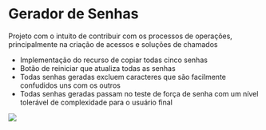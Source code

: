 # Gerador de Senhas
Projeto com o intuito de contribuir com os processos de operações, principalmente na criação de acessos e soluções de chamados

- Implementação do recurso de copiar todas cinco senhas
- Botão de reiniciar que atualiza todas as senhas
- Todas senhas geradas excluem caracteres que são facilmente confudidos uns com os outros
- Todas senhas geradas passam no teste de força de senha com um nível tolerável de complexidade para o usuário final

<a href="https://www.python.org/" target="_blank">
<img src="https://e7.pngegg.com/pngimages/621/411/png-clipart-computer-icons-python-anaconda-anaconda-angle-other.png">
</a>